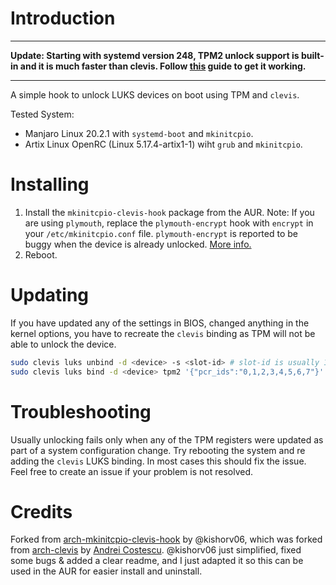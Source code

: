 # Introduction

---
**Update: Starting with systemd version 248, TPM2 unlock support is built-in and it is much faster than clevis. Follow [this](https://gist.github.com/chrisx8/cda23e2d1fa3dcda0d739bc74f600175) guide to get it working.**

---

A simple hook to unlock LUKS devices on boot using TPM and `clevis`.

Tested System:
* Manjaro Linux 20.2.1 with `systemd-boot` and `mkinitcpio`.
* Artix Linux OpenRC (Linux 5.17.4-artix1-1) wiht `grub` and `mkinitcpio`.

# Installing

1. Install the `mkinitcpio-clevis-hook` package from the AUR.
    Note: If you are using `plymouth`, replace the `plymouth-encrypt` hook with `encrypt` in your `/etc/mkinitcpio.conf` file. `plymouth-encrypt` is reported to be buggy when the device is already unlocked. [More info.](https://github.com/kishorv06/arch-mkinitcpio-clevis-hook/issues/1)
2. Reboot.

# Updating

If you have updated any of the settings in BIOS, changed anything in the kernel options, you have to recreate the  `clevis` binding as TPM will not be able to unlock the device.

```sh
sudo clevis luks unbind -d <device> -s <slot-id> # slot-id is usually 1
sudo clevis luks bind -d <device> tpm2 '{"pcr_ids":"0,1,2,3,4,5,6,7"}'
```

# Troubleshooting

Usually unlocking fails only when any of the TPM registers were updated as part of a system configuration change. Try rebooting the system and re adding the `clevis` LUKS binding. In most cases this should fix the issue. Feel free to create an issue if your problem is not resolved.

# Credits

Forked from [arch-mkinitcpio-clevis-hook](https://github.com/kishorv06/arch-mkinitcpio-clevis-hook/) by @kishorv06, which was forked from [arch-clevis](https://gitlab.com/cosandr/arch-clevis) by [Andrei Costescu](https://gitlab.com/cosandr). @kishorv06 just simplified, fixed some bugs & added a clear readme, and I just adapted it so this can be used in the AUR for easier install and uninstall.
